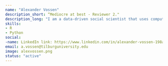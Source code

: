 ```yaml
---
name: "Alexander Vossen"
description_short: “Mediocre at best - Reviewer 2."
description_long: "I am a data-driven social scientist that uses computational linguistics to examine entrepreneurial strategy decisions. Mostly with R and Python." 
skills:
- R
- Python
social:
-name: LinkedIn link: https://www.linkedin.com/in/alexander-vossen-198a6b51/
email: a.vossen@tilburguniversity.edu 
image: alexvossen.png 
status: "active"
---
```

